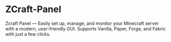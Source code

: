 # ZCraft-Panel
Zcraft Panel — Easily set up, manage, and monitor your Minecraft server with a modern, user-friendly GUI. Supports Vanilla, Paper, Forge, and Fabric with just a few clicks.
